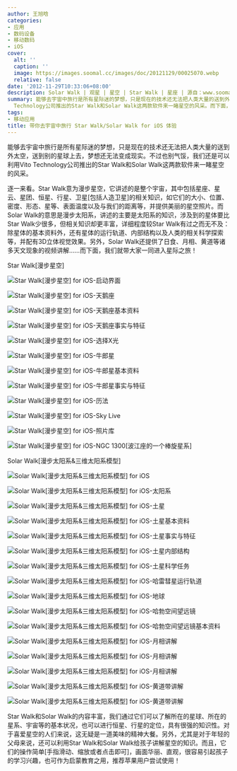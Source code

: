 ```yaml
---
author: 王旭晗
categories:
- 应用
- 数码设备
- 移动数码
- iOS
cover:
  alt: ''
  caption: ''
  image: https://images.soomal.cc/images/doc/20121129/00025070.webp
  relative: false
date: '2012-11-29T10:33:06+08:00'
description: Solar Walk | 观星 | 星空 | Star Walk | 星座 | 源自：www.soomal.com | 版权：原创 |  平均/总评分：09.17/55
summary: 能够去宇宙中旅行是所有星际迷的梦想，只是现在的技术还无法把人类大量的送到外太空，送到别的星球上去，梦想还无法变成现实。不过也别气馁，我们还是可以利用Vito
  Technology公司推出的Star Walk和Solar Walk这两款软件来一睹星空的风采。而下面，我们就带大家一同进入星际之旅！
tags:
- 移动应用
title: 带你去宇宙中旅行 Star Walk/Solar Walk for iOS 体验
---
```


能够去宇宙中旅行是所有星际迷的梦想，只是现在的技术还无法把人类大量的送到外太空，送到别的星球上去，梦想还无法变成现实。不过也别气馁，我们还是可以利用Vito Technology公司推出的Star Walk和Solar Walk这两款软件来一睹星空的风采。



逐一来看。Star Walk意为漫步星空，它讲述的是整个宇宙，其中包括星座、星云、星团、恒星、行星、卫星[包括人造卫星]的相关知识，如它们的大小、位置、密度、形态、星等、表面温度以及与我们的距离等，并提供美丽的星空照片。而Solar Walk的意思是漫步太阳系，讲述的主要是太阳系的知识，涉及到的星体要比Star Walk少很多，但相关知识却更丰富，详细程度较Star Walk有过之而无不及：除星体的基本资料外，还有星体的运行轨道、内部结构以及人类的相关科学探索等，并配有3D立体视觉效果。另外，Solar Walk还提供了日食、月相、黄道等诸多天文现象的视频讲解……而下面，我们就带大家一同进入星际之旅！



Star Walk[漫步星空]



![Star Walk[漫步星空] for iOS-启动界面](https://images.soomal.cc/images/doc/20121129/00025042.webp)



![Star Walk[漫步星空] for iOS-天鹅座](https://images.soomal.cc/images/doc/20121129/00025043.webp)



![Star Walk[漫步星空] for iOS-天鹅座基本资料](https://images.soomal.cc/images/doc/20121129/00025044.webp)



![Star Walk[漫步星空] for iOS-天鹅座事实与特征](https://images.soomal.cc/images/doc/20121129/00025045.webp)



![Star Walk[漫步星空] for iOS-选择X光](https://images.soomal.cc/images/doc/20121129/00025046.webp)



![Star Walk[漫步星空] for iOS-牛郎星](https://images.soomal.cc/images/doc/20121129/00025047.webp)



![Star Walk[漫步星空] for iOS-牛郎星基本资料](https://images.soomal.cc/images/doc/20121129/00025048.webp)



![Star Walk[漫步星空] for iOS-牛郎星事实与特征](https://images.soomal.cc/images/doc/20121129/00025049.webp)



![Star Walk[漫步星空] for iOS-历法](https://images.soomal.cc/images/doc/20121129/00025052.webp)



![Star Walk[漫步星空] for iOS-Sky Live](https://images.soomal.cc/images/doc/20121129/00025053.webp)



![Star Walk[漫步星空] for iOS-照片库](https://images.soomal.cc/images/doc/20121129/00025050.webp)



![Star Walk[漫步星空] for iOS-NGC 1300[波江座的一个棒旋星系]](https://images.soomal.cc/images/doc/20121129/00025051.webp)



Solar Walk[漫步太阳系&三维太阳系模型]



![Solar Walk[漫步太阳系&三维太阳系模型] for iOS](https://images.soomal.cc/images/doc/20121129/00025054.webp)



![Solar Walk[漫步太阳系&三维太阳系模型] for iOS-太阳系](https://images.soomal.cc/images/doc/20121129/00025055.webp)



![Solar Walk[漫步太阳系&三维太阳系模型] for iOS-土星](https://images.soomal.cc/images/doc/20121129/00025056.webp)



![Solar Walk[漫步太阳系&三维太阳系模型] for iOS-土星基本资料](https://images.soomal.cc/images/doc/20121129/00025057.webp)



![Solar Walk[漫步太阳系&三维太阳系模型] for iOS-土星事实与特征](https://images.soomal.cc/images/doc/20121129/00025058.webp)



![Solar Walk[漫步太阳系&三维太阳系模型] for iOS-土星内部结构](https://images.soomal.cc/images/doc/20121129/00025059.webp)



![Solar Walk[漫步太阳系&三维太阳系模型] for iOS-土星科学任务](https://images.soomal.cc/images/doc/20121129/00025060.webp)



![Solar Walk[漫步太阳系&三维太阳系模型] for iOS-哈雷彗星运行轨道](https://images.soomal.cc/images/doc/20121129/00025069.webp)



![Solar Walk[漫步太阳系&三维太阳系模型] for iOS-地球](https://images.soomal.cc/images/doc/20121129/00025066.webp)



![Solar Walk[漫步太阳系&三维太阳系模型] for iOS-哈勃空间望远镜](https://images.soomal.cc/images/doc/20121129/00025067.webp)



![Solar Walk[漫步太阳系&三维太阳系模型] for iOS-哈勃空间望远镜基本资料](https://images.soomal.cc/images/doc/20121129/00025068.webp)



![Solar Walk[漫步太阳系&三维太阳系模型] for iOS-月相讲解](https://images.soomal.cc/images/doc/20121129/00025061.webp)



![Solar Walk[漫步太阳系&三维太阳系模型] for iOS-月相讲解](https://images.soomal.cc/images/doc/20121129/00025062.webp)



![Solar Walk[漫步太阳系&三维太阳系模型] for iOS-月相讲解](https://images.soomal.cc/images/doc/20121129/00025063.webp)



![Solar Walk[漫步太阳系&三维太阳系模型] for iOS-黄道带讲解](https://images.soomal.cc/images/doc/20121129/00025064.webp)



![Solar Walk[漫步太阳系&三维太阳系模型] for iOS-黄道带讲解](https://images.soomal.cc/images/doc/20121129/00025065.webp)



Star Walk和Solar Walk的内容丰富，我们通过它们可以了解所在的星球、所在的星系、宇宙等的基本状况，也可以进行恒星、行星的定位，具有很强的知识性。对于喜爱星空的人们来说，这无疑是一道美味的精神大餐。另外，尤其是对于年轻的父母来说，还可以利用Star Walk和Solar Walk给孩子讲解星空的知识。而且，它们的操作简单[手指滑动、缩放或者点击即可]，画面华丽、直观，很容易引起孩子的学习兴趣，也可作为启蒙教育之用，推荐苹果用户尝试使用！